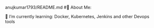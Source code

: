 anujkumar1793/README.md
#💫 About Me:

🌱 I’m currently learning:
Docker, Kubernetes, Jenkins and other Devops tools

